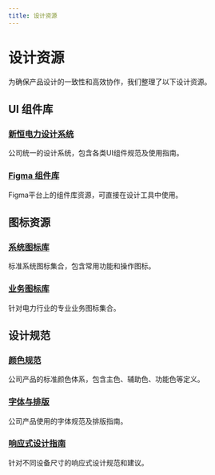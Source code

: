 ```yaml
---
title: 设计资源
---
```


# 设计资源

为确保产品设计的一致性和高效协作，我们整理了以下设计资源。

## UI 组件库

### [新恒电力设计系统](/resources/design/design-system.md)
公司统一的设计系统，包含各类UI组件规范及使用指南。

### [Figma 组件库](/resources/design/figma-components.md)
Figma平台上的组件库资源，可直接在设计工具中使用。

## 图标资源

### [系统图标库](/resources/design/system-icons.md)
标准系统图标集合，包含常用功能和操作图标。

### [业务图标库](/resources/design/business-icons.md)
针对电力行业的专业业务图标集合。

## 设计规范

### [颜色规范](/resources/design/color-spec.md)
公司产品的标准颜色体系，包含主色、辅助色、功能色等定义。

### [字体与排版](/resources/design/typography.md)
公司产品使用的字体规范及排版指南。

### [响应式设计指南](/resources/design/responsive-design.md)
针对不同设备尺寸的响应式设计规范和建议。 